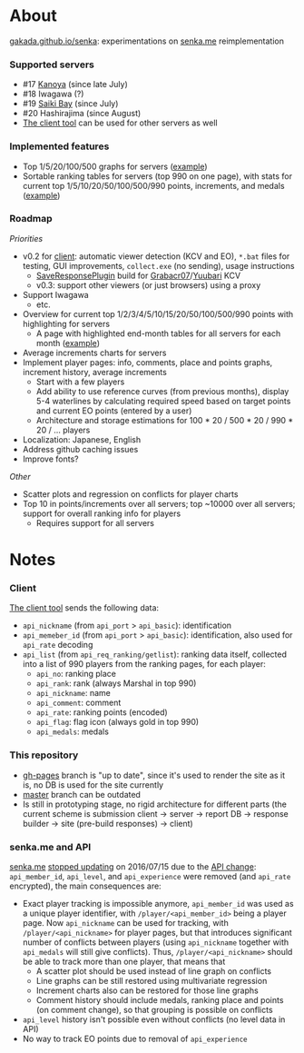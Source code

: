 # About

[gakada.github.io/senka](https://gakada.github.io/senka/): experimentations on [senka.me](https://www.senka.me/) reimplementation

### Supported servers

* #17 [Kanoya](https://gakada.github.io/senka/kanoya_ranking.html) (since late July)
* #18 Iwagawa (?)
* #19 [Saiki Bay](https://gakada.github.io/senka/saiki_ranking.html) (since July)
* #20 Hashirajima (since August)
* [The client tool](https://github.com/gakada/senka/releases) can be used for other servers as well

### Implemented features

* Top 1/5/20/100/500 graphs for servers ([example](https://gakada.github.io/senka/saiki.html))
* Sortable ranking tables for servers (top 990 on one page), with stats for current top 1/5/10/20/50/100/500/990 points, increments, and medals ([example](https://gakada.github.io/senka/saiki_ranking.html))

### Roadmap

*Priorities*

* v0.2 for [client](https://github.com/gakada/senka/releases): automatic viewer detection (KCV and EO), `*.bat` files for testing, GUI improvements, `collect.exe` (no sending), usage instructions
  * [SaveResponsePlugin](https://github.com/veigr/SaveResponsePlugin) build for [Grabacr07](https://github.com/Grabacr07/KanColleViewer)/[Yuubari](https://github.com/Yuubari/KanColleViewer) KCV
  * v0.3: support other viewers (or just browsers) using a proxy
* Support Iwagawa
  * etc.
* Overview for current top 1/2/3/4/5/10/15/20/50/100/500/990 points with highlighting for servers
  * A page with highlighted end-month tables for all servers for each month ([example](https://twitter.com/yoru02_rbul/status/748485998590341120))
* Average increments charts for servers
* Implement player pages: info, comments, place and points graphs, increment history, average increments
  * Start with a few players
  * Add ability to use reference curves (from previous months), display 5-4 waterlines by calculating required speed based on target points and current EO points (entered by a user)
  * Architecture and storage estimations for 100 * 20 / 500 * 20 / 990 * 20 / ... players
* Localization: Japanese, English
* Address github caching issues
* Improve fonts?

*Other*

* Scatter plots and regression on conflicts for player charts
* Top 10 in points/increments over all servers; top ~10000 over all servers; support for overall ranking info for players
  * Requires support for all servers

# Notes

### Client

[The client tool](https://github.com/gakada/senka/releases) sends the following data:

* `api_nickname` (from `api_port` > `api_basic`): identification
* `api_memeber_id` (from `api_port` > `api_basic`): identification, also used for `api_rate` decoding
* `api_list` (from `api_req_ranking/getlist`): ranking data itself, collected into a list of 990 players from the ranking pages, for each player:
  * `api_no`: ranking place
  * `api_rank`: rank (always Marshal in top 990)
  * `api_nickname`: name
  * `api_comment`: comment
  * `api_rate`: ranking points (encoded)
  * `api_flag`: flag icon (always gold in top 990)
  * `api_medals`: medals

### This repository

* [gh-pages](https://github.com/gakada/senka/tree/gh-pages) branch is "up to date", since it's used to render the site as it is, no DB is used for the site currently
* [master](https://github.com/gakada/senka/tree/master) branch can be outdated
* Is still in prototyping stage, no rigid architecture for different parts (the current scheme is submission client → server → report DB → response builder → site (pre-build responses) → client)

### senka.me and API

[senka.me](https://www.senka.me/) [stopped updating](https://twitter.com/noisy_sgr/status/754026657753669633) on 2016/07/15 due to the [API change](https://github.com/andanteyk/ElectronicObserver/commit/061d405887311bb1ad5f0138c559d6129dbd2602): `api_member_id`, `api_level`, and `api_experience` were removed (and `api_rate` encrypted), the main consequences are:
* Exact player tracking is impossible anymore, `api_member_id` was used as a unique player identifier, with `/player/<api_member_id>` being a player page. Now `api_nickname` can be used for tracking, with `/player/<api_nickname>` for player pages, but that introduces significant number of conflicts between players (using `api_nickname` together with `api_medals` will still give conflicts). Thus, `/player/<api_nickname>` should be able to track more than one player, that means that
  * A scatter plot should be used instead of line graph on conflicts
  * Line graphs can be still restored using multivariate regression
  * Increment charts also can be restored for those line graphs
  * Comment history should include medals, ranking place and points (on comment change), so that grouping is possible on conflicts
* `api_level` history isn't possible even without conflicts (no level data in API)
* No way to track EO points due to removal of `api_experience`
